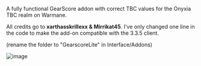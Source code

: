 A fully functional GearScore addon with correct TBC values for the Onyxia TBC realm on Warmane.



All credits go to **xarthasskrillexx & Mirrikat45**. I've only changed one line in the code to make the add-on compatible with the 3.3.5 client.

(rename the folder to "GearscoreLite" in Interface/Addons)

![image](https://github.com/user-attachments/assets/78949660-3333-4f12-810b-f9d6c7805d24)
